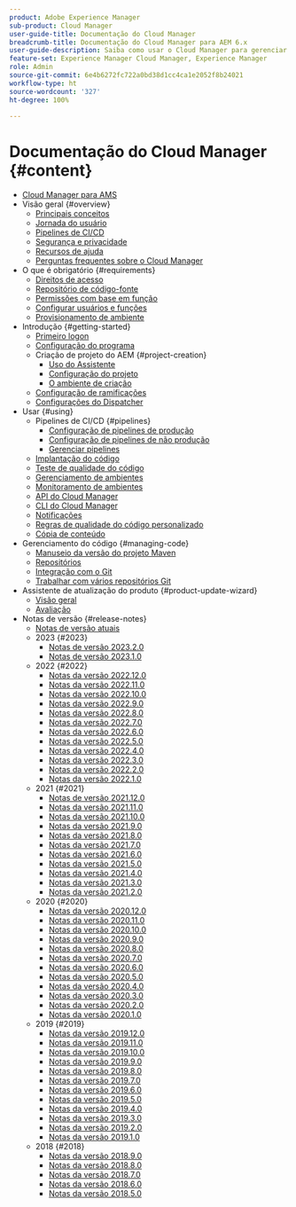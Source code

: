 ```yaml
---
product: Adobe Experience Manager
sub-product: Cloud Manager
user-guide-title: Documentação do Cloud Manager
breadcrumb-title: Documentação do Cloud Manager para AEM 6.x
user-guide-description: Saiba como usar o Cloud Manager para gerenciar manualmente o Adobe Experience Manager para AMS na nuvem.
feature-set: Experience Manager Cloud Manager, Experience Manager
role: Admin
source-git-commit: 6e4b6272fc722a0bd38d1cc4ca1e2052f8b24021
workflow-type: ht
source-wordcount: '327'
ht-degree: 100%

---
```



# Documentação do Cloud Manager {#content}

+ [Cloud Manager para AMS](introduction.md)
+ Visão geral {#overview}
   + [Principais conceitos](overview/key-concepts.md)
   + [Jornada do usuário](overview/user-journey.md)
   + [Pipelines de CI/CD](overview/ci-cd-pipelines.md)
   + [Segurança e privacidade](overview/security-and-privacy.md)
   + [Recursos de ajuda](overview/help-resources.md)
   + [Perguntas frequentes sobre o Cloud Manager](overview/faqs.md)
+ O que é obrigatório {#requirements}
   + [Direitos de acesso](requirements/access-rights.md)
   + [Repositório de código-fonte](requirements/source-code-repository.md)
   + [Permissões com base em função](requirements/role-based-permissions.md)
   + [Configurar usuários e funções](requirements/users-and-roles.md)
   + [Provisionamento de ambiente](requirements/environment-provisioning.md)
+ Introdução {#getting-started}
   + [Primeiro logon](getting-started/first-time-login.md)
   + [Configuração do programa](getting-started/program-setup.md)
   + Criação de projeto do AEM {#project-creation}
      + [Uso do Assistente](getting-started/using-the-wizard.md)
      + [Configuração do projeto](getting-started/project-setup.md)
      + [O ambiente de criação](getting-started/build-environment.md)
   + [Configuração de ramificações](getting-started/configuring-branches.md)
   + [Configurações do Dispatcher](getting-started/dispatcher-configurations.md)
+ Usar {#using}
   + Pipelines de CI/CD {#pipelines}
      + [Configuração de pipelines de produção](using/production-pipelines.md)
      + [Configuração de pipelines de não produção](using/non-production-pipelines.md)
      + [Gerenciar pipelines](using/managing-pipelines.md)
   + [Implantação do código](using/code-deployment.md)
   + [Teste de qualidade do código](using/code-quality-testing.md)
   + [Gerenciamento de ambientes](using/managing-environments.md)
   + [Monitoramento de ambientes](using/monitoring-environments.md)
   + [API do Cloud Manager](https://developer.adobe.com/experience-cloud/cloud-manager/reference/api/)
   + [CLI do Cloud Manager](https://github.com/adobe/aio-cli-plugin-cloudmanager/blob/main/README.md)
   + [Notificações](using/notifications.md)
   + [Regras de qualidade do código personalizado](using/custom-code-quality-rules.md)
   + [Cópia de conteúdo](using/content-copy.md)
+ Gerenciamento do código {#managing-code}
   + [Manuseio da versão do projeto Maven](managing-code/maven-project-version.md)
   + [Repositórios](managing-code/repositories.md)
   + [Integração com o Git](managing-code/git-integration.md)
   + [Trabalhar com vários repositórios Git](managing-code/multiple-git-repos.md)
+ Assistente de atualização do produto {#product-update-wizard}
   + [Visão geral](product-update-wizard/overview.md)
   + [Avaliação](product-update-wizard/evaluation.md)
+ Notas de versão {#release-notes}
   + [Notas de versão atuais](release-notes/current.md)
   + 2023 {#2023}
      + [Notas de versão 2023.2.0](release-notes/2023/2023-2-0.md)
      + [Notas de versão 2023.1.0](release-notes/2023/2023-1-0.md)
   + 2022 {#2022}
      + [Notas da versão 2022.12.0](release-notes/2022/2022-12-0.md)
      + [Notas da versão 2022.11.0](release-notes/2022/2022-11-0.md)
      + [Notas da versão 2022.10.0](release-notes/2022/2022-10-0.md)
      + [Notas da versão 2022.9.0](release-notes/2022/2022-9-0.md)
      + [Notas da versão 2022.8.0](release-notes/2022/2022-8-0.md)
      + [Notas da versão 2022.7.0](release-notes/2022/2022-7-0.md)
      + [Notas da versão 2022.6.0](release-notes/2022/2022-6-0.md)
      + [Notas da versão 2022.5.0](release-notes/2022/2022-5-0.md)
      + [Notas da versão 2022.4.0](release-notes/2022/2022-4-0.md)
      + [Notas da versão 2022.3.0](release-notes/2022/2022-3-0.md)
      + [Notas da versão 2022.2.0](release-notes/2022/2022-2-0.md)
      + [Notas da versão 2022.1.0](release-notes/2022/2022-1-0.md)
   + 2021 {#2021}
      + [Notas de versão 2021.12.0](release-notes/2021/2021-12-0.md)
      + [Notas da versão 2021.11.0](release-notes/2021/2021-11-0.md)
      + [Notas da versão 2021.10.0](release-notes/2021/2021-10-0.md)
      + [Notas da versão 2021.9.0](release-notes/2021/2021-9-0.md)
      + [Notas da versão 2021.8.0](release-notes/2021/2021-8-0.md)
      + [Notas da versão 2021.7.0](release-notes/2021/2021-7-0.md)
      + [Notas da versão 2021.6.0](release-notes/2021/2021-6-0.md)
      + [Notas da versão 2021.5.0](release-notes/2021/2021-5-0.md)
      + [Notas da versão 2021.4.0](release-notes/2021/2021-4-0.md)
      + [Notas da versão 2021.3.0](release-notes/2021/2021-3-0.md)
      + [Notas da versão 2021.2.0](release-notes/2021/2021-2-0.md)
   + 2020 {#2020}
      + [Notas da versão 2020.12.0](release-notes/2020/2020-12-0.md)
      + [Notas da versão 2020.11.0](release-notes/2020/2020-11-0.md)
      + [Notas da versão 2020.10.0](release-notes/2020/2020-10-0.md)
      + [Notas da versão 2020.9.0](release-notes/2020/2020-9-0.md)
      + [Notas da versão 2020.8.0](release-notes/2020/2020-8-0.md)
      + [Notas da versão 2020.7.0](release-notes/2020/2020-7-0.md)
      + [Notas da versão 2020.6.0](release-notes/2020/2020-6-0.md)
      + [Notas da versão 2020.5.0](release-notes/2020/2020-5-0.md)
      + [Notas da versão 2020.4.0](release-notes/2020/2020-4-0.md)
      + [Notas da versão 2020.3.0](release-notes/2020/2020-3-0.md)
      + [Notas da versão 2020.2.0](release-notes/2020/2020-2-0.md)
      + [Notas da versão 2020.1.0](release-notes/2020/2020-1-0.md)
   + 2019 {#2019}
      + [Notas da versão 2019.12.0](release-notes/2019/2019-12-0.md)
      + [Notas da versão 2019.11.0](release-notes/2019/2019-11-0.md)
      + [Notas da versão 2019.10.0](release-notes/2019/2019-10-0.md)
      + [Notas da versão 2019.9.0](release-notes/2019/2019-9-0.md)
      + [Notas da versão 2019.8.0](release-notes/2019/2019-8-0.md)
      + [Notas da versão 2019.7.0](release-notes/2019/2019-7-0.md)
      + [Notas da versão 2019.6.0](release-notes/2019/2019-6-0.md)
      + [Notas da versão 2019.5.0](release-notes/2019/2019-5-0.md)
      + [Notas da versão 2019.4.0](release-notes/2019/2019-4-0.md)
      + [Notas da versão 2019.3.0](release-notes/2019/2019-3-0.md)
      + [Notas da versão 2019.2.0](release-notes/2019/2019-2-0.md)
      + [Notas da versão 2019.1.0](release-notes/2019/2019-1-0.md)
   + 2018 {#2018}
      + [Notas da versão 2018.9.0](release-notes/2018/2018-9-0.md)
      + [Notas da versão 2018.8.0](release-notes/2018/2018-8-0.md)
      + [Notas da versão 2018.7.0](release-notes/2018/2018-7-0.md)
      + [Notas da versão 2018.6.0](release-notes/2018/2018-6-0.md)
      + [Notas da versão 2018.5.0](release-notes/2018/2018-5-0.md)

